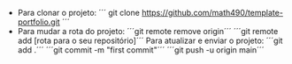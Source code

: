 - Para clonar o projeto:
´´´ git clone https://github.com/math490/template-portfolio.git ´´´
- Para mudar a rota do projeto:
´´´git remote remove origin´´´
´´´git remote add [rota para o seu repositório]´´´
Para atualizar e enviar o projeto:
´´´git add .´´´
´´´git commit -m "first commit"´´´
´´´git push -u origin main´´´